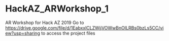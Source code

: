 # HackAZ_ARWorkshop_1
AR Workshop for Hack AZ 2019
Go to https://drive.google.com/file/d/1EabxxlCLZWjjVOWwBnOILRBs0bzLs5CC/view?usp=sharing to access the project files
